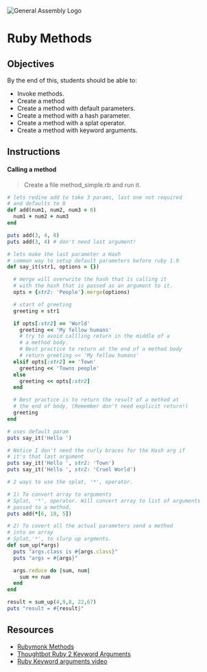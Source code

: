 ![General Assembly Logo](http://i.imgur.com/ke8USTq.png)

# Ruby Methods

## Objectives

By the end of this, students should be able to:

- Invoke methods.
- Create a method
- Create a method with default parameters.
- Create a method with a hash parameter.
- Create a method with a splat operator.
- Create a method with keyword arguments.

## Instructions

#### Calling a method

> Create a file method_simple.rb and run it.

```ruby
# lets redine add to take 3 params, last one not required
# and defaults to 0
def add(num1, num2, num3 = 0)
  num1 + num2 + num3
end

puts add(3, 4, 8)
puts add(3, 4) # don't need last argument!

# lets make the last parameter a Hash
# common way to setup default parameters before ruby 1.9
def say_it(str1, options = {})

  # merge will overwrite the hash that is calling it
  # with the hash that is passed as an argument to it.
  opts = {str2: 'People'}.merge(options)

  # start of greeting
  greeting = str1

  if opts[:str2] == 'World'
    greeting << 'My fellow humans'
    # try to avoid callling return in the middle of a 
    # a method body. 
    # Best practice to return at the end of a method body
    # return greeting << 'My fellow humans'
  elsif opts[:str2] == 'Town'
    greeting << 'Towns people'
  else
    greeting << opts[:str2]
  end

  # Best practice is to return the result of a method at 
  # the end of body, (Remember don't need explicit return!)
  greeting
end

# uses default param
puts say_it('Hello ')

# Notice I don't need the curly braces for the Hash arg if
# it's that last argument
puts say_it('Hello ', str2: 'Town')
puts say_it('Hello ', str2: 'Cruel World')

# 2 ways to use the splat, '*', operator.

# 1) To convert array to arguments
# Splat, '*', operator. Will convert array to list of arguments
# passed to a method.
puts add(*[6, 10, 5])

# 2) To covert all the actual parameters send a method 
# into an array
# Splat,'*', to slurp up argments.
def sum_up(*args)
  puts "args.class is #{args.class}"
  puts "args = #{args}"

  args.reduce do |sum, num|
    sum += num
  end
end

result = sum_up(4,9,8, 22,67)
puts "result = #{result}"
```


## Resources

- [Rubymonk Methods](https://rubymonk.com/learning/books/1-ruby-primer/chapters/19-ruby-methods/lessons/69-new-lesson)
- [Thoughtbot Ruby 2 Keyword Arguments](https://rubymonk.com/learning/books/1-ruby-primer/chapters/19-ruby-methods/lessons/69-new-lesson)
- [Ruby Keyword arguments video](https://www.youtube.com/watch?v=u8Q6Of_mScI)

